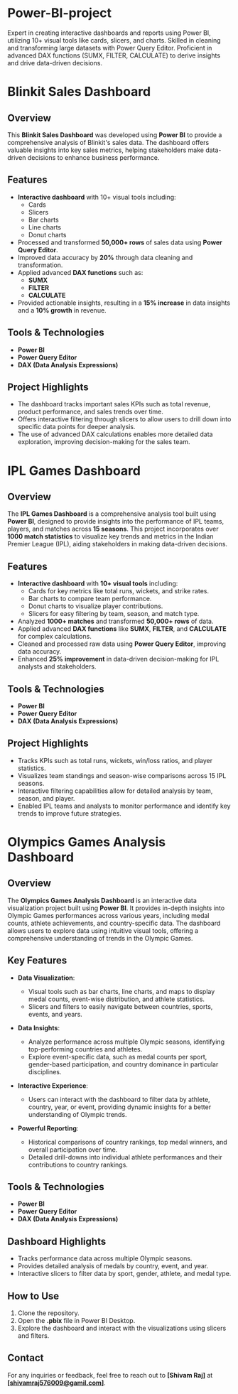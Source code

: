# Power-BI-project
Expert in creating interactive dashboards and reports using Power BI, utilizing 10+ visual tools like cards, slicers, and charts. Skilled in cleaning and transforming large datasets with Power Query Editor. Proficient in advanced DAX functions (SUMX, FILTER, CALCULATE) to derive insights and drive data-driven decisions.
# Blinkit Sales Dashboard

## Overview
This **Blinkit Sales Dashboard** was developed using **Power BI** to provide a comprehensive analysis of Blinkit's sales data. The dashboard offers valuable insights into key sales metrics, helping stakeholders make data-driven decisions to enhance business performance.

## Features
- **Interactive dashboard** with 10+ visual tools including:
  - Cards
  - Slicers
  - Bar charts
  - Line charts
  - Donut charts
- Processed and transformed **50,000+ rows** of sales data using **Power Query Editor**.
- Improved data accuracy by **20%** through data cleaning and transformation.
- Applied advanced **DAX functions** such as:
  - **SUMX**
  - **FILTER**
  - **CALCULATE**
- Provided actionable insights, resulting in a **15% increase** in data insights and a **10% growth** in revenue.

## Tools & Technologies
- **Power BI**
- **Power Query Editor**
- **DAX (Data Analysis Expressions)**

## Project Highlights
- The dashboard tracks important sales KPIs such as total revenue, product performance, and sales trends over time.
- Offers interactive filtering through slicers to allow users to drill down into specific data points for deeper analysis.
- The use of advanced DAX calculations enables more detailed data exploration, improving decision-making for the sales team.


# IPL Games Dashboard

## Overview
The **IPL Games Dashboard** is a comprehensive analysis tool built using **Power BI**, designed to provide insights into the performance of IPL teams, players, and matches across **15 seasons**. This project incorporates over **1000 match statistics** to visualize key trends and metrics in the Indian Premier League (IPL), aiding stakeholders in making data-driven decisions.

## Features
- **Interactive dashboard** with **10+ visual tools** including:
  - Cards for key metrics like total runs, wickets, and strike rates.
  - Bar charts to compare team performance.
  - Donut charts to visualize player contributions.
  - Slicers for easy filtering by team, season, and match type.
- Analyzed **1000+ matches** and transformed **50,000+ rows** of data.
- Applied advanced **DAX functions** like **SUMX**, **FILTER**, and **CALCULATE** for complex calculations.
- Cleaned and processed raw data using **Power Query Editor**, improving data accuracy.
- Enhanced **25% improvement** in data-driven decision-making for IPL analysts and stakeholders.

## Tools & Technologies
- **Power BI**
- **Power Query Editor**
- **DAX (Data Analysis Expressions)**

## Project Highlights
- Tracks KPIs such as total runs, wickets, win/loss ratios, and player statistics.
- Visualizes team standings and season-wise comparisons across 15 IPL seasons.
- Interactive filtering capabilities allow for detailed analysis by team, season, and player.
- Enabled IPL teams and analysts to monitor performance and identify key trends to improve future strategies.

# Olympics Games Analysis Dashboard

## Overview
The **Olympics Games Analysis Dashboard** is an interactive data visualization project built using **Power BI**. It provides in-depth insights into Olympic Games performances across various years, including medal counts, athlete achievements, and country-specific data. The dashboard allows users to explore data using intuitive visual tools, offering a comprehensive understanding of trends in the Olympic Games.

## Key Features
- **Data Visualization**:
  - Visual tools such as bar charts, line charts, and maps to display medal counts, event-wise distribution, and athlete statistics.
  - Slicers and filters to easily navigate between countries, sports, events, and years.
  
- **Data Insights**:
  - Analyze performance across multiple Olympic seasons, identifying top-performing countries and athletes.
  - Explore event-specific data, such as medal counts per sport, gender-based participation, and country dominance in particular disciplines.
  
- **Interactive Experience**:
  - Users can interact with the dashboard to filter data by athlete, country, year, or event, providing dynamic insights for a better understanding of Olympic trends.
  
- **Powerful Reporting**:
  - Historical comparisons of country rankings, top medal winners, and overall participation over time.
  - Detailed drill-downs into individual athlete performances and their contributions to country rankings.

## Tools & Technologies
- **Power BI**
- **Power Query Editor**
- **DAX (Data Analysis Expressions)**

## Dashboard Highlights
- Tracks performance data across multiple Olympic seasons.
- Provides detailed analysis of medals by country, event, and year.
- Interactive slicers to filter data by sport, gender, athlete, and medal type.

## How to Use
1. Clone the repository.
2. Open the **.pbix** file in Power BI Desktop.
3. Explore the dashboard and interact with the visualizations using slicers and filters.

## Contact
For any inquiries or feedback, feel free to reach out to **[Shivam Raj]** at **[shivamraj576009@gamil.com]**.

